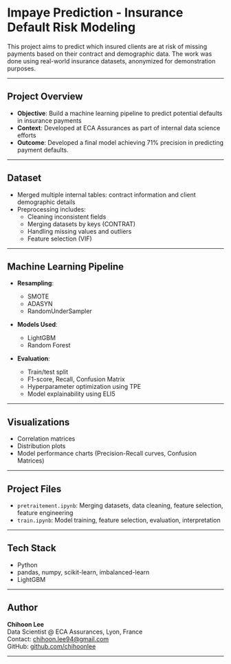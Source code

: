 # Impaye Prediction - Insurance Default Risk Modeling

This project aims to predict which insured clients are at risk of missing payments based on their contract and demographic data. The work was done using real-world insurance datasets, anonymized for demonstration purposes.

---

## Project Overview
- **Objective**: Build a machine learning pipeline to predict potential defaults in insurance payments
- **Context**: Developed at ECA Assurances as part of internal data science efforts
- **Outcome**: Developed a final model achieving 71% precision in predicting payment defaults.

---

##  Dataset
- Merged multiple internal tables: contract information and client demographic details
- Preprocessing includes:
  - Cleaning inconsistent fields
  - Merging datasets by keys (CONTRAT)
  - Handling missing values and outliers
  - Feature selection (VIF)

---

## Machine Learning Pipeline
- **Resampling**:
  - SMOTE
  - ADASYN
  - RandomUnderSampler

- **Models Used**:
  - LightGBM
  - Random Forest

- **Evaluation**:
  - Train/test split
  - F1-score, Recall, Confusion Matrix
  - Hyperparameter optimization using TPE
  - Model explainability using ELI5

---

## Visualizations
- Correlation matrices
- Distribution plots
- Model performance charts (Precision-Recall curves, Confusion Matrices)

---

## Project Files
- `pretraitement.ipynb`: Merging datasets, data cleaning, feature selection, feature engineering
- `train.ipynb`: Model training, feature selection, evaluation, interpretation

---

## Tech Stack
- Python
- pandas, numpy, scikit-learn, imbalanced-learn
- LightGBM

---

## Author
**Chihoon Lee**  
Data Scientist @ ECA Assurances, Lyon, France  
Contact: chihoon.lee94@gmail.com  
GitHub: [github.com/chihoonlee](https://github.com/chihoonlee)

---



